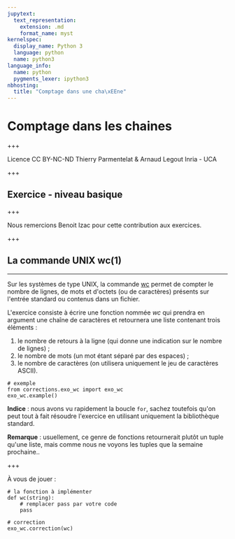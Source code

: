 ```yaml
---
jupytext:
  text_representation:
    extension: .md
    format_name: myst
kernelspec:
  display_name: Python 3
  language: python
  name: python3
language_info:
  name: python
  pygments_lexer: ipython3
nbhosting:
  title: "Comptage dans une cha\xEEne"
---
```


# Comptage dans les chaines

+++

<div class="licence">
<span>Licence CC BY-NC-ND</span>
<span>Thierry Parmentelat &amp; Arnaud Legout</span>
<span>Inria - UCA</span>
</div>

+++

## Exercice - niveau basique

+++

Nous remercions Benoit Izac pour cette contribution aux exercices.

+++

## La commande UNIX wc(1)

---

Sur les systèmes de type UNIX, la commande [wc](http://pubs.opengroup.org/onlinepubs/9699919799/utilities/wc.html) permet de compter le nombre de lignes, de mots et d'octets (ou de caractères) présents sur l'entrée standard ou contenus dans un fichier.

L'exercice consiste à écrire une fonction nommée *wc* qui prendra en argument une chaîne de caractères et retournera une liste contenant trois éléments :

1. le nombre de retours à la ligne (qui donne une indication sur le nombre de lignes) ;
2. le nombre de mots (un mot étant séparé par des espaces) ;
3. le nombre de caractères (on utilisera uniquement le jeu de caractères ASCII).

```{code-cell} ipython3
# exemple
from corrections.exo_wc import exo_wc
exo_wc.example()
```

**Indice** : nous avons vu rapidement la boucle `for`, sachez toutefois qu'on peut tout à fait résoudre l'exercice en utilisant uniquement la bibliothèque standard.

**Remarque** : usuellement, ce genre de fonctions retournerait plutôt un tuple qu'une liste, mais comme nous ne voyons les tuples que la semaine prochaine..

+++

À vous de jouer :

```{code-cell} ipython3
# la fonction à implémenter
def wc(string):
    # remplacer pass par votre code
    pass
```

```{code-cell} ipython3
# correction
exo_wc.correction(wc)
```
